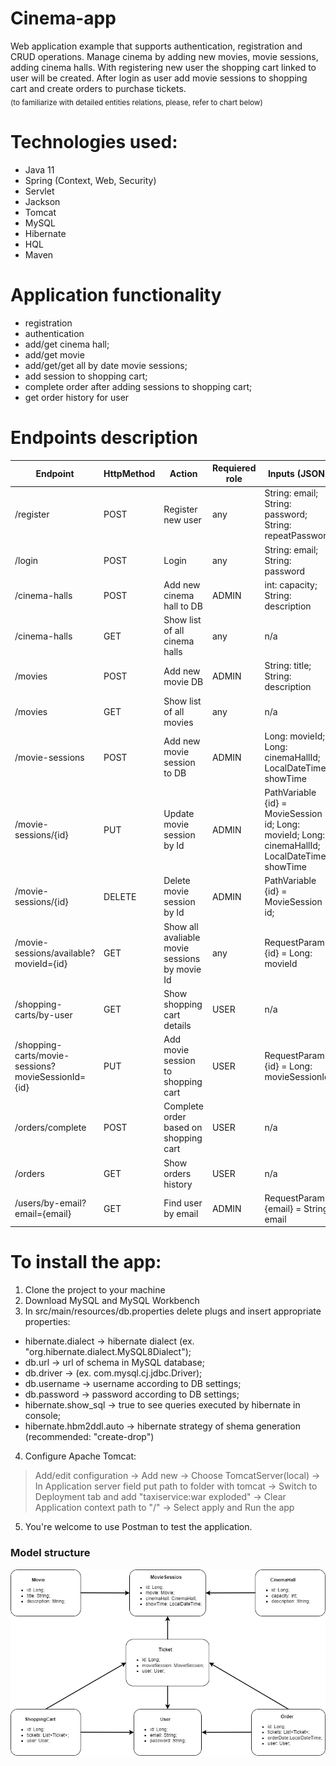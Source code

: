 # Cinema-app

Web application example that supports authentication, registration and CRUD operations.
Manage cinema by adding new movies, movie sessions, adding cinema halls.
With registering new user the shopping cart linked to user will be created. 
After login as user add movie sessions to shopping cart and create orders to purchase tickets. <br />
<sub>(to familiarize with detailed entities relations, please, refer to chart below)
</sub>

# Technologies used:

- Java 11
- Spring (Context, Web, Security)
- Servlet
- Jackson
- Tomcat
- MySQL
- Hibernate
- HQL
- Maven

# Application functionality

- registration 
- authentication 
- add/get cinema hall;
- add/get movie
- add/get/get all by date movie sessions;
- add session to shopping cart;
- complete order after adding sessions to shopping cart;
- get order history for user

# Endpoints description

| Endpoint        | HttpMethod | Action                        | Requiered role | Inputs (JSON)       |
|-------------------|-----------------|-----------------------------|--------------------|--------------|
| /register          | POST          | Register new user	| any	        | String: email; String: password; String: repeatPassword |
| /login	       | POST          | Login 		| any	        | String: email; String: password |
| /cinema-halls  | POST          | Add new cinema hall to DB | ADMIN    | int: capacity; String: description |
| /cinema-halls  | GET          | Show list of all cinema halls | any    | n/a |
| /movies | POST          | Add new movie DB| ADMIN    | String: title; String: description |
| /movies | GET          | Show list of all movies | any    | n/a |
| /movie-sessions  | POST          | Add new movie session to DB | ADMIN    | Long: movieId; Long: cinemaHallId; LocalDateTime: showTime |
| /movie-sessions/{id}  | PUT          | Update movie session by Id | ADMIN    | PathVariable {id} = MovieSession id; Long: movieId; Long: cinemaHallId; LocalDateTime: showTime |
| /movie-sessions/{id}  | DELETE          | Delete movie session by Id | ADMIN    | PathVariable {id} = MovieSession id; |
| /movie-sessions/available?movieId={id}  | GET | Show all avaliable movie sessions by movie Id | any    | RequestParam {id} = Long: movieId |
| /shopping-carts/by-user  | GET | Show shopping cart details | USER    | n/a |
| /shopping-carts/movie-sessions?movieSessionId={id}  | PUT | Add movie session to shopping cart | USER    | RequestParam {id} = Long: movieSessionId |
| /orders/complete  | POST | Complete order based on shopping cart | USER    | n/a |
| /orders  | GET | Show orders history | USER    | n/a |
| /users/by-email?email={email} | GET | Find user by email | ADMIN    | RequestParam {email} = String: email |

# To install the app:

1) Clone the project to your machine 
2) Download MySQL and MySQL Workbench
3) In src/main/resources/db.properties delete plugs and insert appropriate properties:
- hibernate.dialect &rarr; hibernate dialect (ex. "org.hibernate.dialect.MySQL8Dialect");
- db.url &rarr; url of schema in MySQL database;
- db.driver &rarr; (ex. com.mysql.cj.jdbc.Driver);
- db.username &rarr; username according to DB settings;
- db.password &rarr; password according to DB settings;
- hibernate.show_sql &rarr; true to see queries executed by hibernate in console;
- hibernate.hbm2ddl.auto &rarr; hibernate strategy of shema generation (recommended: "create-drop")
4) Configure Apache Tomcat: 
> Add/edit configuration &rarr;
> Add new &rarr;
> Choose TomcatServer(local) &rarr;
> In Application server field put path to folder with tomcat &rarr;
> Switch to Deployment tab and add "taxiservice:war exploded" &rarr;
> Clear Application context path to "/" &rarr;
> Select apply and Run the app 
5) You're welcome to use Postman to test the application.

### Model structure 
![pic](Cinema_relations.png)

